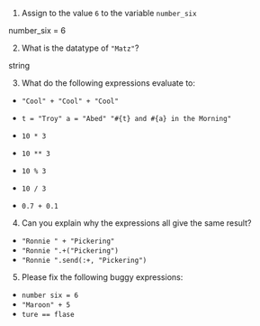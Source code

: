 1. Assign to the value `6` to the variable `number_six`

number_six = 6

2. What is the datatype of `"Matz"`?

string

3. What do the following expressions evaluate to:
  * `"Cool" + "Cool" + "Cool"`

  * `t = "Troy"
    a = "Abed"
    "#{t} and #{a} in the Morning"`

  * `10 * 3`

  * `10 ** 3`

  * `10 % 3`

  * `10 / 3`
  
  * `0.7 + 0.1`

4. Can you explain why the expressions all give the same result?
  * `"Ronnie " + "Pickering"`
  * `"Ronnie ".+("Pickering")`
  * `"Ronnie ".send(:+, "Pickering")`

5. Please fix the following buggy expressions:
  * `number six = 6`
  * `"Maroon" + 5`
  * `ture == flase`